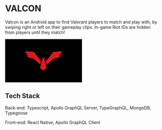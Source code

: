 # VALCON

Valcon is an Android app to find Valorant players to match and play with, by swiping right or left on their gameplay clips. In-game Riot IDs are hidden from players until they match!

<img src="mobile/assets/img/valcon-thumbnail.png" width="50%" />

## Tech Stack
Back-end: Typescript, Apollo GraphQL Server, TypeGraphQL, MongoDB, Typegoose

Front-end: React Native, Apollo GraphQL Client

